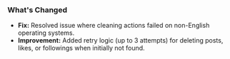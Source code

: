 <h3>What's Changed</h3>
<ul>
  <li><strong>Fix:</strong> Resolved issue where cleaning actions failed on non-English operating systems.</li>
  <li><strong>Improvement:</strong> Added retry logic (up to 3 attempts) for deleting posts, likes, or followings when initially not found.</li>
</ul>
